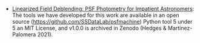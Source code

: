 
* [Linearized Field Deblending: PSF Photometry for Impatient Astronomers](https://arxiv.org/pdf/2106.08411.pdf): The tools we have developed for this work are available in an open source (https://github.com/SSDataLab/psfmachine) Python tool 5 under 5  an MIT License, and v1.0.0 is archived in Zenodo (Hedges & Martínez-Palomera 2021). 
